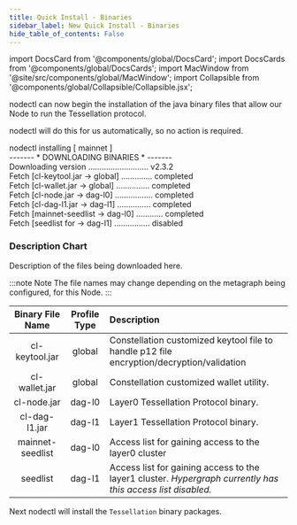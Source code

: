 ```yaml
---
title: Quick Install - Binaries 
sidebar_label: New Quick Install - Binaries
hide_table_of_contents: False
---
```

<intro-end />

import DocsCard from '@components/global/DocsCard';
import DocsCards from '@components/global/DocsCards';
import MacWindow from '@site/src/components/global/MacWindow';
import Collapsible from '@components/global/Collapsible/Collapsible.jsx';

<head>
  <title>Constellation Network Automation with nodectl</title>
  <meta
    name="description"
    content="nodectl new quick installation"
  />
</head>

nodectl can now begin the installation of the java binary files that allow our Node to run the Tessellation protocol.

nodectl will do this for us automatically, so no action is required.

<MacWindow>
nodectl installing [ mainnet ]<br />
------- * DOWNLOADING BINARIES * -------<br />
Downloading version ........................... v2.3.2<br />         
Fetch [cl-keytool.jar -> global] .............. completed<br />
Fetch [cl-wallet.jar -> global] ............... completed<br />
Fetch [cl-node.jar -> dag-l0] ................. completed<br /> 
Fetch [cl-dag-l1.jar -> dag-l1] ............... completed<br />
Fetch [mainnet-seedlist -> dag-l0] ............ completed<br />
Fetch [seedlist for -> dag-l1] ................ disabled<br />
</MacWindow>

### Description Chart

Description of the files being downloaded here.  

:::note Note
The file names may change depending on the metagraph being configured, for this Node.
:::

| Binary File Name | Profile Type | Description |
| :---------------: | :-----: | :--------- |
| cl-keytool.jar | global | Constellation customized keytool file to handle p12 file encryption/decryption/validation |
| cl-wallet.jar | global | Constellation customized wallet utility. |
| cl-node.jar | dag-l0 | Layer0 Tessellation Protocol binary. |
| cl-dag-l1.jar | dag-l1 | Layer1 Tessellation Protocol binary. |
| mainnet-seedlist | dag-l0 | Access list for gaining access to the layer0 cluster |
| seedlist | dag-l1 | Access list for gaining access to the layer1 cluster. *Hypergraph currently has this access list disabled.* |

Next nodectl will install the `Tessellation` binary packages.